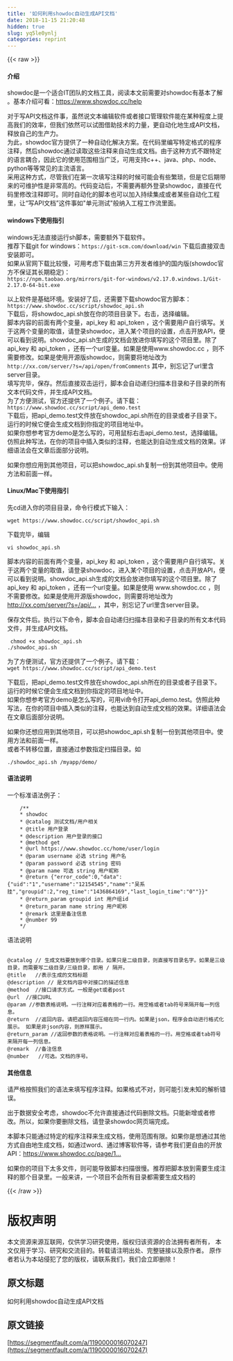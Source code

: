 ```yaml
---
title: '如何利用showdoc自动生成API文档' 
date: 2018-11-15 21:20:48
hidden: true
slug: yq5le0ynlj
categories: reprint
---
```


{{< raw >}}
<h4>&#x4ECB;&#x7ECD;</h4><p>showdoc&#x662F;&#x4E00;&#x4E2A;&#x9002;&#x5408;IT&#x56E2;&#x961F;&#x7684;&#x6587;&#x6863;&#x5DE5;&#x5177;&#xFF0C;&#x9605;&#x8BFB;&#x672C;&#x6587;&#x524D;&#x9700;&#x8981;&#x5BF9;showdoc&#x6709;&#x57FA;&#x672C;&#x4E86;&#x89E3; &#x3002;&#x57FA;&#x672C;&#x4ECB;&#x7ECD;&#x53EF;&#x770B;&#xFF1A;<a href="https://www.showdoc.cc/help" rel="nofollow noreferrer">https://www.showdoc.cc/help</a></p><p>&#x5BF9;&#x4E8E;&#x5199;API&#x6587;&#x6863;&#x8FD9;&#x4EF6;&#x4E8B;&#xFF0C;&#x867D;&#x7136;&#x8BF4;&#x6587;&#x672C;&#x7F16;&#x8F91;&#x8F6F;&#x4EF6;&#x6216;&#x8005;&#x63A5;&#x53E3;&#x7BA1;&#x7406;&#x8F6F;&#x4EF6;&#x80FD;&#x5728;&#x67D0;&#x79CD;&#x7A0B;&#x5EA6;&#x4E0A;&#x63D0;&#x9AD8;&#x6211;&#x4EEC;&#x7684;&#x6548;&#x7387;&#xFF0C;&#x4F46;&#x6211;&#x4EEC;&#x4F9D;&#x7136;&#x53EF;&#x4EE5;&#x8BD5;&#x56FE;&#x501F;&#x52A9;&#x6280;&#x672F;&#x7684;&#x529B;&#x91CF;&#xFF0C;&#x66F4;&#x81EA;&#x52A8;&#x5316;&#x5730;&#x751F;&#x6210;API&#x6587;&#x6863;&#xFF0C;&#x91CA;&#x653E;&#x81EA;&#x5DF1;&#x7684;&#x751F;&#x4EA7;&#x529B;&#x3002;<br>&#x4E3A;&#x6B64;&#xFF0C;showdoc&#x5B98;&#x65B9;&#x63D0;&#x4F9B;&#x4E86;&#x4E00;&#x79CD;&#x81EA;&#x52A8;&#x5316;&#x89E3;&#x51B3;&#x65B9;&#x6848;&#x3002;&#x5728;&#x4EE3;&#x7801;&#x91CC;&#x7F16;&#x5199;&#x7279;&#x5B9A;&#x683C;&#x5F0F;&#x7684;&#x7A0B;&#x5E8F;&#x6CE8;&#x91CA;&#xFF0C;&#x7136;&#x540E;showdoc&#x901A;&#x8FC7;&#x8BFB;&#x53D6;&#x8FD9;&#x4E9B;&#x6CE8;&#x91CA;&#x6765;&#x81EA;&#x52A8;&#x751F;&#x6210;&#x6587;&#x6863;&#x3002;&#x7531;&#x4E8E;&#x8FD9;&#x79CD;&#x65B9;&#x5F0F;&#x4E0D;&#x8DDF;&#x7279;&#x5B9A;&#x7684;&#x8BED;&#x8A00;&#x8026;&#x5408;&#xFF0C;&#x56E0;&#x6B64;&#x5B83;&#x7684;&#x4F7F;&#x7528;&#x8303;&#x56F4;&#x76F8;&#x5F53;&#x5E7F;&#x6CDB;&#xFF0C;&#x53EF;&#x7528;&#x652F;&#x6301;c++&#x3001;java&#x3001;php&#x3001;node&#x3001;python&#x7B49;&#x7B49;&#x5E38;&#x89C1;&#x7684;&#x4E3B;&#x6D41;&#x8BED;&#x8A00;&#x3002;<br>&#x91C7;&#x7528;&#x8FD9;&#x79CD;&#x65B9;&#x5F0F;&#xFF0C;&#x5C3D;&#x7BA1;&#x6211;&#x4EEC;&#x5728;&#x7B2C;&#x4E00;&#x6B21;&#x586B;&#x5199;&#x6CE8;&#x91CA;&#x7684;&#x65F6;&#x5019;&#x53EF;&#x80FD;&#x4F1A;&#x6709;&#x4E9B;&#x7E41;&#x7410;&#xFF0C;&#x4F46;&#x662F;&#x5B83;&#x540E;&#x671F;&#x5E26;&#x6765;&#x7684;&#x53EF;&#x7EF4;&#x62A4;&#x6027;&#x662F;&#x975E;&#x5E38;&#x9AD8;&#x7684;&#x3002;&#x4EE3;&#x7801;&#x53D8;&#x52A8;&#x540E;&#xFF0C;&#x4E0D;&#x9700;&#x8981;&#x518D;&#x989D;&#x5916;&#x767B;&#x5F55;showdoc&#xFF0C;&#x76F4;&#x63A5;&#x5728;&#x4EE3;&#x7801;&#x91CC;&#x4FEE;&#x6539;&#x6CE8;&#x91CA;&#x5373;&#x53EF;&#x3002;&#x540C;&#x65F6;&#x81EA;&#x52A8;&#x5316;&#x7684;&#x811A;&#x672C;&#x4E5F;&#x53EF;&#x4EE5;&#x52A0;&#x5165;&#x6301;&#x7EED;&#x96C6;&#x6210;&#x6216;&#x8005;&#x67D0;&#x4E9B;&#x81EA;&#x52A8;&#x5316;&#x5DE5;&#x7A0B;&#x91CC;&#xFF0C;&#x8BA9;&#x201C;&#x5199;API&#x6587;&#x6863;&#x201D;&#x8FD9;&#x4EF6;&#x4E8B;&#x5982;&quot;&#x5355;&#x5143;&#x6D4B;&#x8BD5;&quot;&#x822C;&#x7EB3;&#x5165;&#x5DE5;&#x7A0B;&#x5DE5;&#x4F5C;&#x6D41;&#x91CC;&#x9762;&#x3002;</p><h4>windows&#x4E0B;&#x4F7F;&#x7528;&#x6307;&#x5F15;</h4><p>windows&#x65E0;&#x6CD5;&#x76F4;&#x63A5;&#x8FD0;&#x884C;sh&#x811A;&#x672C;&#xFF0C;&#x9700;&#x8981;&#x989D;&#x5916;&#x4E0B;&#x8F7D;&#x8F6F;&#x4EF6;&#x3002;<br>&#x63A8;&#x8350;&#x4E0B;&#x8F7D;git for windows&#xFF1A;<code>https://git-scm.com/download/win</code> &#x4E0B;&#x8F7D;&#x540E;&#x76F4;&#x63A5;&#x53CC;&#x51FB;&#x5B89;&#x88C5;&#x5373;&#x53EF;&#x3002;<br>&#x5982;&#x679C;&#x4ECE;&#x5B98;&#x7F51;&#x4E0B;&#x8F7D;&#x6BD4;&#x8F83;&#x6162;&#xFF0C;&#x53EF;&#x7528;&#x8003;&#x8651;&#x4E0B;&#x8F7D;&#x7531;&#x7B2C;&#x4E09;&#x65B9;&#x5F00;&#x53D1;&#x8005;&#x7EF4;&#x62A4;&#x7684;&#x56FD;&#x5185;&#x7248;(showdoc&#x5B98;&#x65B9;&#x4E0D;&#x4FDD;&#x8BC1;&#x5176;&#x957F;&#x671F;&#x7A33;&#x5B9A;)&#xFF1A;<br><code>https://npm.taobao.org/mirrors/git-for-windows/v2.17.0.windows.1/Git-2.17.0-64-bit.exe</code></p><p>&#x4EE5;&#x4E0A;&#x8F6F;&#x4EF6;&#x662F;&#x57FA;&#x7840;&#x73AF;&#x5883;&#x3002;&#x5B89;&#x88C5;&#x597D;&#x4E86;&#x540E;&#xFF0C;&#x8FD8;&#x9700;&#x8981;&#x4E0B;&#x8F7D;showdoc&#x5B98;&#x65B9;&#x811A;&#x672C;&#xFF1A;<code>https://www.showdoc.cc/script/showdoc_api.sh</code><br>&#x4E0B;&#x8F7D;&#x540E;&#xFF0C;&#x5C06;showdoc_api.sh&#x653E;&#x5728;&#x4F60;&#x7684;&#x9879;&#x76EE;&#x76EE;&#x5F55;&#x4E0B;&#x3002;&#x53F3;&#x51FB;&#xFF0C;&#x9009;&#x62E9;&#x7F16;&#x8F91;&#x3002;<br>&#x811A;&#x672C;&#x5185;&#x5BB9;&#x7684;&#x524D;&#x9762;&#x6709;&#x4E24;&#x4E2A;&#x53D8;&#x91CF;&#xFF0C;api_key &#x548C; api_token &#xFF0C;&#x8FD9;&#x4E2A;&#x9700;&#x8981;&#x7528;&#x6237;&#x81EA;&#x884C;&#x586B;&#x5199;&#x3002;&#x5173;&#x4E8E;&#x8FD9;&#x4E24;&#x4E2A;&#x53D8;&#x91CF;&#x7684;&#x53D6;&#x503C;&#xFF0C;&#x8BF7;&#x767B;&#x5F55;showdoc&#xFF0C;&#x8FDB;&#x5165;&#x67D0;&#x4E2A;&#x9879;&#x76EE;&#x7684;&#x8BBE;&#x7F6E;&#xFF0C;&#x70B9;&#x51FB;&#x5F00;&#x653E;API&#xFF0C;&#x4FBF;&#x53EF;&#x4EE5;&#x770B;&#x5230;&#x8BF4;&#x660E;&#x3002;showdoc_api.sh&#x751F;&#x6210;&#x7684;&#x6587;&#x6863;&#x4F1A;&#x653E;&#x8FDB;&#x4F60;&#x586B;&#x5199;&#x7684;&#x8FD9;&#x4E2A;&#x9879;&#x76EE;&#x91CC;&#x3002;&#x9664;&#x4E86;api_key &#x548C; api_token &#xFF0C;&#x8FD8;&#x6709;&#x4E00;&#x4E2A;url&#x53D8;&#x91CF;&#x3002;&#x5982;&#x679C;&#x662F;&#x4F7F;&#x7528;www.showdoc.cc &#xFF0C;&#x5219;&#x4E0D;&#x9700;&#x8981;&#x4FEE;&#x6539;&#x3002;&#x5982;&#x679C;&#x662F;&#x4F7F;&#x7528;&#x5F00;&#x6E90;&#x7248;showdoc&#xFF0C;&#x5219;&#x9700;&#x8981;&#x5C06;&#x5730;&#x5740;&#x6539;&#x4E3A;<code>http://xx.com/server/?s=/api/open/fromComments</code> &#x5176;&#x4E2D;&#xFF0C;&#x522B;&#x5FD8;&#x8BB0;&#x4E86;url&#x91CC;&#x542B;server&#x76EE;&#x5F55;&#x3002;<br>&#x586B;&#x5199;&#x5B8C;&#x6BD5;&#xFF0C;&#x4FDD;&#x5B58;&#x3002;&#x7136;&#x540E;&#x76F4;&#x63A5;&#x53CC;&#x51FB;&#x8FD0;&#x884C;&#xFF0C;&#x811A;&#x672C;&#x4F1A;&#x81EA;&#x52A8;&#x9012;&#x5F52;&#x626B;&#x63CF;&#x672C;&#x76EE;&#x5F55;&#x548C;&#x5B50;&#x76EE;&#x5F55;&#x7684;&#x6240;&#x6709;&#x6587;&#x672C;&#x4EE3;&#x7801;&#x6587;&#x4EF6;&#xFF0C;&#x5E76;&#x751F;&#x6210;API&#x6587;&#x6863;&#x3002;<br>&#x4E3A;&#x4E86;&#x65B9;&#x4FBF;&#x6D4B;&#x8BD5;&#xFF0C;&#x5B98;&#x65B9;&#x8FD8;&#x63D0;&#x4F9B;&#x4E86;&#x4E00;&#x4E2A;&#x4F8B;&#x5B50;&#x3002;&#x8BF7;&#x4E0B;&#x8F7D;&#xFF1A;<br><code>https://www.showdoc.cc/script/api_demo.test</code><br>&#x4E0B;&#x8F7D;&#x540E;&#xFF0C;&#x628A;api_demo.test&#x6587;&#x4EF6;&#x653E;&#x5728;showdoc_api.sh&#x6240;&#x5728;&#x7684;&#x76EE;&#x5F55;&#x6216;&#x8005;&#x5B50;&#x76EE;&#x5F55;&#x4E0B;&#x3002;&#x8FD0;&#x884C;&#x7684;&#x65F6;&#x5019;&#x5B83;&#x4FBF;&#x4F1A;&#x751F;&#x6210;&#x6587;&#x6863;&#x5230;&#x4F60;&#x6307;&#x5B9A;&#x7684;&#x9879;&#x76EE;&#x5730;&#x5740;&#x4E2D;&#x3002;<br>&#x5982;&#x679C;&#x4F60;&#x60F3;&#x53C2;&#x8003;&#x5B98;&#x65B9;demo&#x662F;&#x600E;&#x4E48;&#x5199;&#x7684;&#xFF0C;&#x53EF;&#x7528;&#x9F20;&#x6807;&#x53F3;&#x51FB;api_demo.test&#xFF0C;&#x9009;&#x62E9;&#x7F16;&#x8F91;&#x3002;&#x4EFF;&#x7167;&#x6B64;&#x79CD;&#x5199;&#x6CD5;&#xFF0C;&#x5728;&#x4F60;&#x7684;&#x9879;&#x76EE;&#x4E2D;&#x63D2;&#x5165;&#x7C7B;&#x4F3C;&#x7684;&#x6CE8;&#x91CA;&#xFF0C;&#x4E5F;&#x80FD;&#x8FBE;&#x5230;&#x81EA;&#x52A8;&#x751F;&#x6210;&#x6587;&#x6863;&#x7684;&#x6548;&#x679C;&#x3002;&#x8BE6;&#x7EC6;&#x8BED;&#x6CD5;&#x4F1A;&#x5728;&#x6587;&#x7AE0;&#x540E;&#x9762;&#x90E8;&#x5206;&#x8BF4;&#x660E;&#x3002;</p><p>&#x5982;&#x679C;&#x4F60;&#x60F3;&#x5E94;&#x7528;&#x5230;&#x5176;&#x4ED6;&#x9879;&#x76EE;&#xFF0C;&#x53EF;&#x4EE5;&#x628A;showdoc_api.sh&#x590D;&#x5236;&#x4E00;&#x4EFD;&#x5230;&#x5176;&#x4ED6;&#x9879;&#x76EE;&#x4E2D;&#x3002;&#x4F7F;&#x7528;&#x65B9;&#x6CD5;&#x548C;&#x524D;&#x9762;&#x4E00;&#x6837;&#x3002;</p><h4>Linux/Mac&#x4E0B;&#x4F7F;&#x7528;&#x6307;&#x5F15;</h4><p>&#x5148;cd&#x8FDB;&#x5165;&#x4F60;&#x7684;&#x9879;&#x76EE;&#x76EE;&#x5F55;&#xFF0C;&#x547D;&#x4EE4;&#x884C;&#x6A21;&#x5F0F;&#x4E0B;&#x8F93;&#x5165;&#xFF1A;</p><p><code>wget https://www.showdoc.cc/script/showdoc_api.sh</code></p><p>&#x4E0B;&#x8F7D;&#x5B8C;&#x6BD5;&#xFF0C;&#x7F16;&#x8F91;</p><p><code>vi showdoc_api.sh</code></p><p>&#x811A;&#x672C;&#x5185;&#x5BB9;&#x7684;&#x524D;&#x9762;&#x6709;&#x4E24;&#x4E2A;&#x53D8;&#x91CF;&#xFF0C;api_key &#x548C; api_token &#xFF0C;&#x8FD9;&#x4E2A;&#x9700;&#x8981;&#x7528;&#x6237;&#x81EA;&#x884C;&#x586B;&#x5199;&#x3002;&#x5173;&#x4E8E;&#x8FD9;&#x4E24;&#x4E2A;&#x53D8;&#x91CF;&#x7684;&#x53D6;&#x503C;&#xFF0C;&#x8BF7;&#x767B;&#x5F55;showdoc&#xFF0C;&#x8FDB;&#x5165;&#x67D0;&#x4E2A;&#x9879;&#x76EE;&#x7684;&#x8BBE;&#x7F6E;&#xFF0C;&#x70B9;&#x51FB;&#x5F00;&#x653E;API&#xFF0C;&#x4FBF;&#x53EF;&#x4EE5;&#x770B;&#x5230;&#x8BF4;&#x660E;&#x3002;showdoc_api.sh&#x751F;&#x6210;&#x7684;&#x6587;&#x6863;&#x4F1A;&#x653E;&#x8FDB;&#x4F60;&#x586B;&#x5199;&#x7684;&#x8FD9;&#x4E2A;&#x9879;&#x76EE;&#x91CC;&#x3002;&#x9664;&#x4E86;api_key &#x548C; api_token &#xFF0C;&#x8FD8;&#x6709;&#x4E00;&#x4E2A;url&#x53D8;&#x91CF;&#x3002;&#x5982;&#x679C;&#x662F;&#x4F7F;&#x7528; www.showdoc.cc &#xFF0C;&#x5219;&#x4E0D;&#x9700;&#x8981;&#x4FEE;&#x6539;&#x3002;&#x5982;&#x679C;&#x662F;&#x4F7F;&#x7528;&#x5F00;&#x6E90;&#x7248;showdoc&#xFF0C;&#x5219;&#x9700;&#x8981;&#x5C06;&#x5730;&#x5740;&#x6539;&#x4E3A;<a href="http://xx.com/server/?s=/api/open/fromComments" rel="nofollow noreferrer">http://xx.com/server/?s=/api/...</a> &#xFF0C;&#x5176;&#x4E2D;&#xFF0C;&#x522B;&#x5FD8;&#x8BB0;&#x4E86;url&#x91CC;&#x542B;server&#x76EE;&#x5F55;&#x3002;</p><p>&#x4FDD;&#x5B58;&#x6587;&#x4EF6;&#x540E;&#x3002;&#x6267;&#x884C;&#x4EE5;&#x4E0B;&#x547D;&#x4EE4;&#xFF0C;&#x811A;&#x672C;&#x4F1A;&#x81EA;&#x52A8;&#x9012;&#x5F52;&#x626B;&#x63CF;&#x672C;&#x76EE;&#x5F55;&#x548C;&#x5B50;&#x76EE;&#x5F55;&#x7684;&#x6240;&#x6709;&#x6587;&#x672C;&#x4EE3;&#x7801;&#x6587;&#x4EF6;&#xFF0C;&#x5E76;&#x751F;&#x6210;API&#x6587;&#x6863;&#x3002;</p><pre><code> chmod +x showdoc_api.sh
./showdoc_api.sh</code></pre><p>&#x4E3A;&#x4E86;&#x65B9;&#x4FBF;&#x6D4B;&#x8BD5;&#xFF0C;&#x5B98;&#x65B9;&#x8FD8;&#x63D0;&#x4F9B;&#x4E86;&#x4E00;&#x4E2A;&#x4F8B;&#x5B50;&#x3002;&#x8BF7;&#x4E0B;&#x8F7D;&#xFF1A;<br><code>wget https://www.showdoc.cc/script/api_demo.test</code></p><p>&#x4E0B;&#x8F7D;&#x540E;&#xFF0C;&#x628A;api_demo.test&#x6587;&#x4EF6;&#x653E;&#x5728;showdoc_api.sh&#x6240;&#x5728;&#x7684;&#x76EE;&#x5F55;&#x6216;&#x8005;&#x5B50;&#x76EE;&#x5F55;&#x4E0B;&#x3002;&#x8FD0;&#x884C;&#x7684;&#x65F6;&#x5019;&#x5B83;&#x4FBF;&#x4F1A;&#x751F;&#x6210;&#x6587;&#x6863;&#x5230;&#x4F60;&#x6307;&#x5B9A;&#x7684;&#x9879;&#x76EE;&#x5730;&#x5740;&#x4E2D;&#x3002;<br>&#x5982;&#x679C;&#x4F60;&#x60F3;&#x53C2;&#x8003;&#x5B98;&#x65B9;demo&#x662F;&#x600E;&#x4E48;&#x5199;&#x7684;&#xFF0C;&#x53EF;&#x7528;vi&#x547D;&#x4EE4;&#x6253;&#x5F00;api_demo.test&#x3002;&#x4EFF;&#x7167;&#x6B64;&#x79CD;&#x5199;&#x6CD5;&#xFF0C;&#x5728;&#x4F60;&#x7684;&#x9879;&#x76EE;&#x4E2D;&#x63D2;&#x5165;&#x7C7B;&#x4F3C;&#x7684;&#x6CE8;&#x91CA;&#xFF0C;&#x4E5F;&#x80FD;&#x8FBE;&#x5230;&#x81EA;&#x52A8;&#x751F;&#x6210;&#x6587;&#x6863;&#x7684;&#x6548;&#x679C;&#x3002;&#x8BE6;&#x7EC6;&#x8BED;&#x6CD5;&#x4F1A;&#x5728;&#x6587;&#x7AE0;&#x540E;&#x9762;&#x90E8;&#x5206;&#x8BF4;&#x660E;&#x3002;</p><p>&#x5982;&#x679C;&#x4F60;&#x8FD8;&#x60F3;&#x5E94;&#x7528;&#x5230;&#x5176;&#x4ED6;&#x9879;&#x76EE;&#xFF0C;&#x53EF;&#x4EE5;&#x628A;showdoc_api.sh&#x590D;&#x5236;&#x4E00;&#x4EFD;&#x5230;&#x5176;&#x4ED6;&#x9879;&#x76EE;&#x4E2D;&#x3002;&#x4F7F;&#x7528;&#x65B9;&#x6CD5;&#x548C;&#x524D;&#x9762;&#x4E00;&#x6837;&#x3002;<br>&#x6216;&#x8005;&#x4E0D;&#x8F6C;&#x79FB;&#x4F4D;&#x7F6E;&#xFF0C;&#x76F4;&#x63A5;&#x901A;&#x8FC7;&#x53C2;&#x6570;&#x6307;&#x5B9A;&#x626B;&#x63CF;&#x76EE;&#x5F55;&#x3002;&#x5982;</p><p><code>./showdoc_api.sh /myapp/demo/</code></p><h4>&#x8BED;&#x6CD5;&#x8BF4;&#x660E;</h4><p>&#x4E00;&#x4E2A;&#x6807;&#x51C6;&#x8BED;&#x6CD5;&#x4F8B;&#x5B50;&#xFF1A;</p><pre><code>    /**
    * showdoc
    * @catalog &#x6D4B;&#x8BD5;&#x6587;&#x6863;/&#x7528;&#x6237;&#x76F8;&#x5173;
    * @title &#x7528;&#x6237;&#x767B;&#x5F55;
    * @description &#x7528;&#x6237;&#x767B;&#x5F55;&#x7684;&#x63A5;&#x53E3;
    * @method get
    * @url https://www.showdoc.cc/home/user/login
    * @param username &#x5FC5;&#x9009; string &#x7528;&#x6237;&#x540D;  
    * @param password &#x5FC5;&#x9009; string &#x5BC6;&#x7801;  
    * @param name &#x53EF;&#x9009; string &#x7528;&#x6237;&#x6635;&#x79F0;  
    * @return {&quot;error_code&quot;:0,&quot;data&quot;:{&quot;uid&quot;:&quot;1&quot;,&quot;username&quot;:&quot;12154545&quot;,&quot;name&quot;:&quot;&#x5434;&#x7CFB;&#x6302;&quot;,&quot;groupid&quot;:2,&quot;reg_time&quot;:&quot;1436864169&quot;,&quot;last_login_time&quot;:&quot;0&quot;"}}"
    * @return_param groupid int &#x7528;&#x6237;&#x7EC4;id
    * @return_param name string &#x7528;&#x6237;&#x6635;&#x79F0;
    * @remark &#x8FD9;&#x91CC;&#x662F;&#x5907;&#x6CE8;&#x4FE1;&#x606F;
    * @number 99
    */
</code></pre><p>&#x8BED;&#x6CD5;&#x8BF4;&#x660E;</p><pre><code>
@catalog // &#x751F;&#x6210;&#x6587;&#x6863;&#x8981;&#x653E;&#x5230;&#x54EA;&#x4E2A;&#x76EE;&#x5F55;&#x3002;&#x5982;&#x679C;&#x53EA;&#x662F;&#x4E8C;&#x7EA7;&#x76EE;&#x5F55;&#xFF0C;&#x5219;&#x76F4;&#x63A5;&#x5199;&#x76EE;&#x5F55;&#x540D;&#x5B57;&#x3002;&#x5982;&#x679C;&#x662F;&#x4E09;&#x7EA7;&#x76EE;&#x5F55;&#xFF0C;&#x800C;&#x9700;&#x8981;&#x5199;&#x4E8C;&#x7EA7;&#x76EE;&#x5F55;/&#x4E09;&#x7EA7;&#x76EE;&#x5F55;&#xFF0C;&#x5373;&#x7528; / &#x9694;&#x5F00;&#x3002;  
@title   //&#x8868;&#x793A;&#x751F;&#x6210;&#x7684;&#x6587;&#x6863;&#x6807;&#x9898; 
@description // &#x662F;&#x6587;&#x6863;&#x5185;&#x5BB9;&#x4E2D;&#x5BF9;&#x63A5;&#x53E3;&#x7684;&#x63CF;&#x8FF0;&#x4FE1;&#x606F;  
@method  //&#x63A5;&#x53E3;&#x8BF7;&#x6C42;&#x65B9;&#x5F0F;&#x3002;&#x4E00;&#x822C;&#x662F;get&#x6216;&#x8005;post 
@url  //&#x63A5;&#x53E3;URL  
@param //&#x53C2;&#x6570;&#x8868;&#x683C;&#x8BF4;&#x660E;&#x3002;&#x4E00;&#x884C;&#x6CE8;&#x91CA;&#x5BF9;&#x5E94;&#x7740;&#x8868;&#x683C;&#x7684;&#x4E00;&#x884C;&#x3002;&#x7528;&#x7A7A;&#x683C;&#x6216;&#x8005;tab&#x7B26;&#x53F7;&#x6765;&#x9694;&#x5F00;&#x6BCF;&#x4E00;&#x5217;&#x4FE1;&#x606F;&#x3002;  
@return  //&#x8FD4;&#x56DE;&#x5185;&#x5BB9;&#x3002;&#x8BF7;&#x628A;&#x8FD4;&#x56DE;&#x5185;&#x5BB9;&#x538B;&#x7F29;&#x5728;&#x540C;&#x4E00;&#x884C;&#x5185;&#x3002;&#x5982;&#x679C;&#x662F;json&#xFF0C;&#x7A0B;&#x5E8F;&#x4F1A;&#x81EA;&#x52A8;&#x8FDB;&#x884C;&#x683C;&#x5F0F;&#x5316;&#x5C55;&#x793A;&#x3002; &#x5982;&#x679C;&#x662F;&#x975E;json&#x5185;&#x5BB9;&#xFF0C;&#x5219;&#x539F;&#x6837;&#x5C55;&#x793A;&#x3002;
@return_param //&#x8FD4;&#x56DE;&#x53C2;&#x6570;&#x7684;&#x8868;&#x683C;&#x8BF4;&#x660E;&#x3002;&#x4E00;&#x884C;&#x6CE8;&#x91CA;&#x5BF9;&#x5E94;&#x7740;&#x8868;&#x683C;&#x7684;&#x4E00;&#x884C;&#x3002;&#x7528;&#x7A7A;&#x683C;&#x6216;&#x8005;tab&#x7B26;&#x53F7;&#x6765;&#x9694;&#x5F00;&#x6BCF;&#x4E00;&#x5217;&#x4FE1;&#x606F;&#x3002;
@remark  //&#x5907;&#x6CE8;&#x4FE1;&#x606F; 
@number   //&#x53EF;&#x9009;&#x3002;&#x6587;&#x6863;&#x7684;&#x5E8F;&#x53F7;&#x3002; 
</code></pre><h4>&#x5176;&#x4ED6;&#x4FE1;&#x606F;</h4><p>&#x8BF7;&#x4E25;&#x683C;&#x6309;&#x7167;&#x6211;&#x4EEC;&#x7684;&#x8BED;&#x6CD5;&#x6765;&#x586B;&#x5199;&#x7A0B;&#x5E8F;&#x6CE8;&#x91CA;&#x3002;&#x5982;&#x679C;&#x683C;&#x5F0F;&#x4E0D;&#x5BF9;&#xFF0C;&#x5219;&#x53EF;&#x80FD;&#x5F15;&#x53D1;&#x672A;&#x77E5;&#x7684;&#x89E3;&#x6790;&#x9519;&#x8BEF;&#x3002;</p><p>&#x51FA;&#x4E8E;&#x6570;&#x636E;&#x5B89;&#x5168;&#x8003;&#x8651;&#xFF0C;showdoc&#x4E0D;&#x5141;&#x8BB8;&#x76F4;&#x63A5;&#x901A;&#x8FC7;&#x4EE3;&#x7801;&#x5220;&#x9664;&#x6587;&#x6863;&#x3002;&#x53EA;&#x80FD;&#x65B0;&#x589E;&#x6216;&#x8005;&#x4FEE;&#x6539;&#x3002;&#x6240;&#x4EE5;&#xFF0C;&#x5982;&#x679C;&#x4F60;&#x8981;&#x5220;&#x9664;&#x6587;&#x6863;&#xFF0C;&#x8BF7;&#x767B;&#x5F55;showdoc&#x7F51;&#x9875;&#x7AEF;&#x5B8C;&#x6210;&#x3002;</p><p>&#x672C;&#x811A;&#x672C;&#x53EA;&#x80FD;&#x901A;&#x8FC7;&#x7279;&#x5B9A;&#x7684;&#x7A0B;&#x5E8F;&#x6CE8;&#x91CA;&#x6765;&#x751F;&#x6210;&#x6587;&#x6863;&#xFF0C;&#x4F7F;&#x7528;&#x8303;&#x56F4;&#x6709;&#x9650;&#x3002;&#x5982;&#x679C;&#x4F60;&#x662F;&#x60F3;&#x901A;&#x8FC7;&#x5176;&#x4ED6;&#x65B9;&#x5F0F;&#x81EA;&#x7531;&#x5730;&#x751F;&#x6210;&#x6587;&#x6863;&#xFF0C;&#x5982;&#x901A;&#x8FC7;word&#x3001;&#x901A;&#x8FC7;&#x535A;&#x5BA2;&#x8F6F;&#x4EF6;&#x7B49;&#xFF0C;&#x8BF7;&#x53C2;&#x8003;&#x6211;&#x4EEC;&#x66F4;&#x81EA;&#x7531;&#x7684;&#x5F00;&#x653E;API&#xFF1A;<a href="https://www.showdoc.cc/page/102098" rel="nofollow noreferrer">https://www.showdoc.cc/page/1...</a></p><p>&#x5982;&#x679C;&#x4F60;&#x7684;&#x9879;&#x76EE;&#x4E0B;&#x592A;&#x591A;&#x6587;&#x4EF6;&#xFF0C;&#x5219;&#x53EF;&#x80FD;&#x5BFC;&#x81F4;&#x811A;&#x672C;&#x626B;&#x63CF;&#x5F88;&#x6162;&#x3002;&#x63A8;&#x8350;&#x628A;&#x811A;&#x672C;&#x653E;&#x5230;&#x9700;&#x8981;&#x751F;&#x6210;&#x6CE8;&#x91CA;&#x7684;&#x90A3;&#x4E2A;&#x76EE;&#x5F55;&#x91CC;&#x3002;&#x4E00;&#x822C;&#x6765;&#x8BB2;&#xFF0C;&#x4E00;&#x4E2A;&#x9879;&#x76EE;&#x4E0D;&#x4F1A;&#x6240;&#x6709;&#x76EE;&#x5F55;&#x90FD;&#x9700;&#x8981;&#x751F;&#x6210;&#x6587;&#x6863;&#x7684;</p>
{{< /raw >}}

# 版权声明
本文资源来源互联网，仅供学习研究使用，版权归该资源的合法拥有者所有，
本文仅用于学习、研究和交流目的。转载请注明出处、完整链接以及原作者。
原作者若认为本站侵犯了您的版权，请联系我们，我们会立即删除！

## 原文标题
如何利用showdoc自动生成API文档

## 原文链接
[https://segmentfault.com/a/1190000016070247](https://segmentfault.com/a/1190000016070247)

